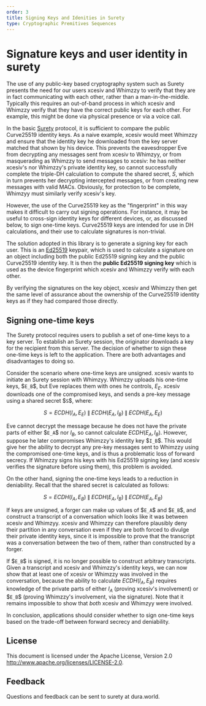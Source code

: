 ```yaml
---
order: 3
title: Signing Keys and Idenities in Surety
type: Cryptographic Premitives Sequences
---
```


# Signature keys and user identity in surety

The use of any public-key based cryptography system such as Surety presents the need for our users xcesiv and Whimzzy to verify that they are in fact communicating with each other, rather than a man-in-the-middle. Typically this requires an out-of-band process in which xcesiv and Whimzzy verify that they have the correct public keys for each other. For example, this might be done via physical presence or via a voice call.

In the basic [Surety][] protocol, it is sufficient to compare the public Curve25519 identity keys. As a naive example, xcesiv would meet Whimzzy and ensure that the identity key he downloaded from the key server matched that shown by his device. This prevents the eavesdropper Eve from decrypting any messages sent from xcesiv to Whimzyy, or from masquerading as Whimzzy to send messages to xcesiv: he has neither xcesiv's nor Whimzzy's private identity key, so cannot successfully complete the triple-DH calculation to compute the shared secret, $`S`$, which in turn prevents her decrypting intercepted messages, or from creating new messages with valid MACs. Obviously, for protection to be complete, Whimzyy must similarly verify xcesiv's key.

However, the use of the Curve25519 key as the "fingerprint" in this way makes it difficult to carry out signing operations. For instance, it may be useful to cross-sign identity keys for different devices, or, as discussed below, to sign one-time keys. Curve25519 keys are intended for use in DH calculations, and their use to calculate signatures is non-trivial.

The solution adopted in this library is to generate a signing key for each user. This is an [Ed25519][] keypair, which is used to calculate a signature on an object including both the public Ed25519 signing key and the public Curve25519 identity key. It is then the **public Ed25519 signing key** which is used as the device fingerprint which xcesiv and Whimzzy verify with each other.

By verifying the signatures on the key object, xcesiv and Whimzzy then get the same level of assurance about the ownership of the Curve25519 identity keys as if they had compared those directly.

## Signing one-time keys

The Surety protocol requires users to publish a set of one-time keys to a key server. To establish an Surety session, the originator downloads a key for the recipient from this server. The decision of whether to sign these one-time keys is left to the application. There are both advantages and disadvantages to doing so.

Consider the scenario where one-time keys are unsigned. xcesiv wants to initiate an Surety session with Whimzyy. Whimzzy uploads his one-time keys, \$`E_B`$, but Eve
replaces them with ones he controls, $`E_E`$. xcesiv downloads one of the
compromised keys, and sends a pre-key message using a shared secret $`S`\$, where:

```math
S = ECDH\left(I_A,\,E_E\right)\;\parallel\;ECDH\left(E_A,\,I_B\right)\;
        \parallel\;ECDH\left(E_A,\,E_E\right)
```

Eve cannot decrypt the message because he does not have the private parts of either \$`E_A`$ nor $`I_B`$, so cannot calculate
$`ECDH\left(E_A,\,I_B\right)`$. However, suppose he later compromises
Whimzzy's identity key $`I_B`\$. This would give her the ability to decrypt any pre-key messages sent to Whimzzy using the compromised one-time keys, and is thus a problematic loss of forward secrecy. If Whimzzy signs his keys with his Ed25519 signing key (and xcesiv verifies the signature before using them), this problem is avoided.

On the other hand, signing the one-time keys leads to a reduction in deniability. Recall that the shared secret is calculated as follows:

```math
S = ECDH\left(I_A,\,E_B\right)\;\parallel\;ECDH\left(E_A,\,I_B\right)\;
    \parallel\;ECDH\left(E_A,\,E_B\right)
```

If keys are unsigned, a forger can make up values of \$`E_A`$ and
$`E_B`\$, and construct a transcript of a conversation which looks like it was between xcesiv and Whimzyy. xcesiv and Whimzzy can therefore plausibly deny their partition in any conversation even if they are both forced to divulge their private identity keys, since it is impossible to prove that the transcript was a conversation between the two of them, rather than constructed by a forger.

If \$`E_B`$ is signed, it is no longer possible to construct arbitrary
transcripts. Given a transcript and xcesiv and Whimzzy's identity keys, we can now
show that at least one of xcesiv or Whimzzy was involved in the conversation,
because the ability to calculate $`ECDH\left(I_A,\,E_B\right)`$ requires
knowledge of the private parts of either $`I_A`$ (proving xcesiv's
involvement) or $`E_B`\$ (proving Whimzzy's involvement, via the signature). Note that it remains impossible to show that _both_ xcesiv and Whimzyy were involved.

In conclusion, applications should consider whether to sign one-time keys based on the trade-off between forward secrecy and deniability.

## License

This document is licensed under the Apache License, Version 2.0 http://www.apache.org/licenses/LICENSE-2.0.

## Feedback

Questions and feedback can be sent to surety at dura.world.

[ed25519]: http://ed25519.cr.yp.to/
[surety]: https://github.com/dura-sh/surety/blob/master/docs/surety.md
